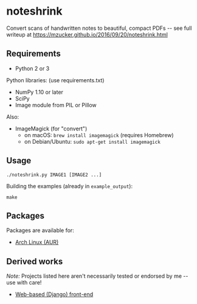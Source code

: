 noteshrink
==========

Convert scans of handwritten notes to beautiful, compact PDFs -- see full writeup at <https://mzucker.github.io/2016/09/20/noteshrink.html>

## Requirements

 - Python 2 or 3

Python libraries: (use requirements.txt)
 - NumPy 1.10 or later
 - SciPy
 - Image module from PIL or Pillow

Also:
 - ImageMagick (for "convert")
   - on macOS: `brew install imagemagick` (requires Homebrew)
   - on Debian/Ubuntu: `sudo apt-get install imagemagick`

## Usage

```
./noteshrink.py IMAGE1 [IMAGE2 ...]
```

Building the examples (already in `example_output`):

```
make
```

## Packages
Packages are available for:
 - [Arch Linux (AUR)](https://aur.archlinux.org/packages/noteshrink/)

## Derived works

*Note:* Projects listed here aren't necessarily tested or endorsed by me -- use with care!

  - [Web-based (Django) front-end](https://github.com/delneg/noteshrinker-django)
